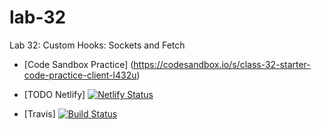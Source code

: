 # lab-32
Lab 32: Custom Hooks: Sockets and Fetch

* [Code Sandbox Practice] (https://codesandbox.io/s/class-32-starter-code-practice-client-l432u)

* [TODO Netlify] [![Netlify Status](https://api.netlify.com/api/v1/badges/7f3d3497-964c-4be9-86d1-af31396ae4c2/deploy-status)](https://app.netlify.com/sites/dreamy-jennings-f47482/deploys)

* [Travis] [![Build Status](https://travis-ci.org/colosrjones-401d4/lab-32.svg?branch=master)](https://travis-ci.org/colosrjones-401d4/lab-32)

